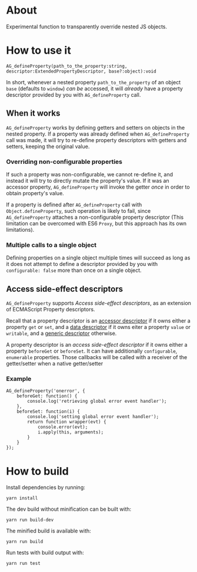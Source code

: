 # About

Experimental function to transparently override nested JS objects.

# How to use it

```
AG_defineProperty(path_to_the_property:string, descriptor:ExtendedPropertyDescriptor, base?:object):void
```
In short, whenever a nested property `path_to_the_property` of an object `base` (defaults to `window`) _can be_ accessed, it will _already_ have a property descriptor provided by you with `AG_defineProperty` call.

## When it works

`AG_defineProperty` works by defining getters and setters on objects in the nested property.
If a property was already defined when `AG_defineProperty` call was made, it will try to re-define property descriptors with getters and setters, keeping the original value.

### Overriding non-configurable properties
If such a property was non-configurable, we cannot re-define it, and instead it will try to directly mutate the property's value. If it was an accessor property, `AG_defineProperty` will invoke the getter _once_ in order to obtain property's value.

If a property is defined after `AG_defineProperty` call with `Object.defineProperty`, such operation is likely to fail, since `AG_defineProperty` attaches a non-configurable property descriptor (This limitation can be overcomed with ES6 `Proxy`, but this approach has its own limitations).

### Multiple calls to a single object

Defining properties on a single object multiple times will succeed as long as it does not attempt to define a descriptor provided by you with `configurable: false` more than once on a single object.

## Access side-effect descriptors

`AG_defineProperty` supports _Access side-effect descriptors_, as an extension of ECMAScript Property descriptors.

Recall that a property descriptor is an [accessor descriptor](https://tc39.github.io/ecma262/#sec-isaccessordescriptor) if it owns either a property `get` or `set`, and a [data descriptor](https://tc39.github.io/ecma262/#sec-isdatadescriptor) if it owns eiter a property `value` or `writable`, and a [generic descriptor](https://tc39.github.io/ecma262/#sec-isgenericdescriptor) otherwise.

A property descriptor is an _access side-effect descriptor_ if it owns either a property `beforeGet` or `beforeSet`. It can have additionally `configurable`, `enumerable` properties. Those callbacks will be called with a receiver of the getter/setter when a native getter/setter
### Example

```
AG_defineProperty('onerror', {
    beforeGet: function() {
        console.log('retrieving global error event handler');
    },
    beforeSet: function(i) {
        console.log('setting global error event handler');
        return function wrapper(evt) {
            console.error(evt);
            i.apply(this, arguments);
        }
    }
});
```

# How to build

Install dependencies by running:
```
yarn install
```
The dev build without minification can be built with:
```
yarn run build-dev
```
The minified build is available with:
```
yarn run build
```
Run tests with build output with:
```
yarn run test
```
